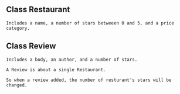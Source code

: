 
   ## Class Restaurant 

    Includes a name, a number of stars betweeen 0 and 5, and a price category.

   ## Class Review

    Includes a body, an author, and a number of stars.

    A Review is about a single Restaurant.

    So when a review added, the number of resturant's stars will be changed.
